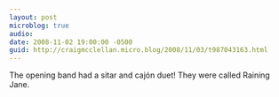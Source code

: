 ```yaml
---
layout: post
microblog: true
audio: 
date: 2008-11-02 19:00:00 -0500
guid: http://craigmcclellan.micro.blog/2008/11/03/t987043163.html
---
```

The opening band had a sitar and cajón duet! They were called Raining Jane.

